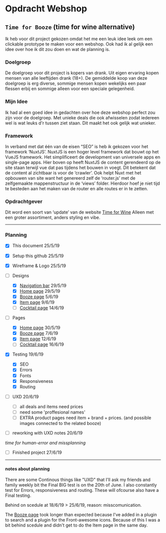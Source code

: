 # Opdracht Webshop
## `Time for Booze`  (time for wine alternative)

Ik heb voor dit project gekozen omdat het me een leuk idee leek om een clickable prototype te maken voor een webshop. Ook had ik al gelijk een idee over hoe ik dit zou doen en wat de planning is.

### Doelgroep
De doelgroep voor dit project is kopers van drank. Uit eigen ervaring kopen mensen van alle leeftijden drank (18+). De gemiddelde koop van deze doelgroep is erg diverse, sommige mensen kopen wekelijks een paar flessen erbij en sommige alleen voor een speciale gelegenheid.

### Mijn Idee
Ik had al een goed idee in gedachten over hoe deze webshop perfect zou zijn voor de doelgroep. Met unieke deals die ook afwisselen zodat iedereen wel is wat leuks d'r tussen ziet staan. Dit maakt het ook gelijk wat unieker. 

### Framework
In verband met dat één van de eisen “SEO” is heb ik gekozen voor het framework ‘NuxtJS’.
NuxtJS is een hoger level framework dat bouwt op het VueJS framework. Het simplificeert de development van universele apps en single-page apps. Hier boven op heeft NuxtJS de content gerendeerd op de site staan terwijl vue dat pas tijdens het bouwen in voegt. Dit betekent dat de content al zichtbaar is voor de ‘crawler’.  Ook helpt Nuxt met het opbouwen van site want het genereerd zelf de ‘router.js’ met de zelfgemaakte mappenstructuur in de ‘views’ folder. Hierdoor hoef je niet tijd te besteden aan het maken van de router en alle routes er in te zetten.

### Opdrachtgever
Dit word een soort van ‘update’ van de website [Time for Wine](http://15799.hosts.ma-cloud.nl/timeforwine/)
Alleen met een groter assortiment, anders styling en vibe.

***
### Planning
- [x] This document 25/5/19

- [x] Setup this github 25/5/19

- [x] Wireframe & Logo 25/5/19

- [ ] Designs
  - [x] [Navigation bar](https://github.com/TotallyTheTim/mediacollege-nuxt/blob/master/designs/navbar.psd) 29/5/19
  - [x] [Home page](https://github.com/TotallyTheTim/mediacollege-nuxt/blob/master/designs/home.psd) 29/5/19
  - [x] [Booze page](https://github.com/TotallyTheTim/mediacollege-nuxt/blob/master/designs/booze.psd) 5/6/19
  - [x] [Item page](https://github.com/TotallyTheTim/mediacollege-nuxt/blob/master/designs/item.psd) 9/6/19
  - [ ] [Cocktail page](https://github.com/TotallyTheTim/mediacollege-nuxt/blob/master/designs/cocktail.psd) 14/6/19

- [ ] Pages
  - [x] [Home page](http://24721.hosts1.ma-cloud.nl/timeforbooze/) 30/5/19
  - [x] [Booze page](http://24721.hosts1.ma-cloud.nl/timeforbooze/booze) 7/6/19
  - [x] [Item page](http://24721.hosts1.ma-cloud.nl/timeforbooze/booze/beer) 12/6/19
  - [ ] [Cocktail page](http://24721.hosts1.ma-cloud.nl/timeforbooze/cocktail) 16/6/19
  
- [X] Testing 19/6/19
  - [X] SEO 
  - [X] Errors
  - [X] Fonts 
  - [X] Responsiveness
  - [X] Routing
  
- [ ] UXD 20/6/19
  - [ ] all deals and items need prices
  - [ ] need some 'proffesional names'
  - [ ] EXTRA product pages need item + brand + prices. (and possible images connected to the related booze)
  
- [ ] reworking with UXD notes 20/6/19

_time for human-error and missplanning_

- [ ] Finished project 27/6/19

***

#### notes about planning
There are some Continous things like "UXD" that I'll ask my friends and family weekly bit the Final BIG test is on the 20th of June.
I also constantly test for Errors, responsiveness and routing. These will ofcourse also have a Final testing.

Behind on scedule at 18/6/19 > 25/6/19, reason: misscomunication.

The [Booze page](http://24721.hosts1.ma-cloud.nl/timeforbooze/booze) took longer than expected because I've added in a plugin to search and a plugin for the Front-awesome icons. Because of this I was a bit behind scedule and didn't get to do the Item page in the same day.
